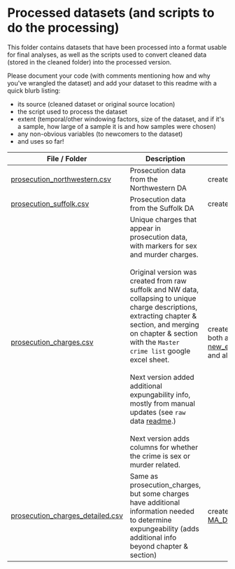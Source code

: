 # Processed datasets (and scripts to do the processing)

This folder contains datasets that have been processed into a format usable for final analyses, as well as the scripts used to convert cleaned data (stored in the cleaned folder) into the processed version.

Please document your code (with comments mentioning how and why you've wrangled the dataset) and add your dataset to this readme with a quick blurb listing:
- its source (cleaned dataset or original source location)
- the script used to process the dataset
- extent (temporal/other windowing factors, size of the dataset, and if it's a sample, how large of a sample it is and how samples were chosen)
- any non-obvious variables (to newcomers to the dataset)
- and uses so far!

|File / Folder|Description|Used / Generated by|
|----|----|----|
|[prosecution_northwestern.csv](prosecution_northwestern.csv)|Prosecution data from the Northwestern DA|created by [MA_Data.ipynb](https://github.com/codeforboston/clean-slate/blob/master/analyses/notebooks/MA_Data.ipynb)|
|[prosecution_suffolk.csv](prosecution_suffolk.csv)|Prosecution data from the Suffolk DA|created by [MA_Data.ipynb](https://github.com/codeforboston/clean-slate/blob/master/analyses/notebooks/MA_Data.ipynb)|
|[prosecution_charges.csv](prosecution_charges.csv)|Unique charges that appear in prosecution data, with markers for sex and murder charges. <br><br> Original version was created from raw suffolk and NW data, collapsing to unique charge descriptions, extracting chapter & section, and merging on chapter & section with the `Master crime list` google excel sheet. <br><br> Next version added additional expungability info, mostly from manual updates (see `raw` data [readme](https://github.com/codeforboston/clean-slate/blob/master/data/raw/README.md).) <br><br> Next version adds columns for whether the crime is sex or murder related. |created by [MA_Data.ipynb](https://github.com/codeforboston/clean-slate/blob/master/analyses/notebooks/MA_Data.ipynb). Used as both an input and output of [new_expungability_info_join_emily.R](https://github.com/codeforboston/clean-slate/blob/master/analyses/notebooks/new_expungability_info_join_emily.R) and also [sex_murder_columns.R](https://github.com/codeforboston/clean-slate/blob/master/analyses/notebooks/sex_murder_columns.R)|
|[prosecution_charges_detailed.csv](prosecution_charges_detailed.csv)|Same as prosecution_charges, but some charges have additional information needed to determine expungeability (adds additional info beyond chapter & section)|created by [MA_Data_revised_joining.R](https://github.com/codeforboston/clean-slate/blob/master/analyses/notebooks/MA_Data_revised_joining.R)|

